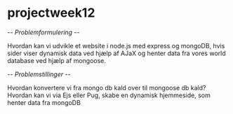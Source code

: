 # projectweek12

*-- Problemformulering --*

Hvordan kan vi udvikle et website i node.js med express og mongoDB,
hvis sider viser dynamisk data ved hjælp af AJaX og henter data
fra vores world database ved hjælp af mongoose.

*-- Problemstillinger --*

Hvordan konvertere vi fra mongo db kald over til mongoose db kald?
Hvordan kan vi via Ejs eller Pug, skabe en dynamisk hjemmeside, som henter data fra mongoDB
